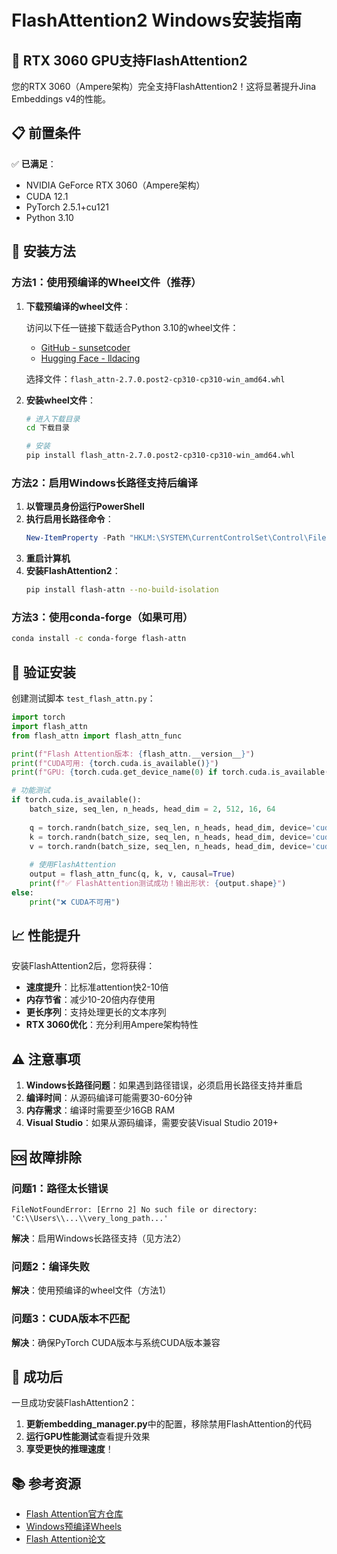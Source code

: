 # FlashAttention2 Windows安装指南

## 🎯 RTX 3060 GPU支持FlashAttention2

您的RTX 3060（Ampere架构）完全支持FlashAttention2！这将显著提升Jina Embeddings v4的性能。

## 📋 前置条件

✅ **已满足**：
- NVIDIA GeForce RTX 3060（Ampere架构）
- CUDA 12.1
- PyTorch 2.5.1+cu121
- Python 3.10

## 🚀 安装方法

### 方法1：使用预编译的Wheel文件（推荐）

1. **下载预编译的wheel文件**：
   
   访问以下任一链接下载适合Python 3.10的wheel文件：
   
   - [GitHub - sunsetcoder](https://github.com/sunsetcoder/flash-attention-windows/blob/main/flash_attn-2.7.0.post2-cp310-cp310-win_amd64.whl)
   - [Hugging Face - lldacing](https://huggingface.co/lldacing/flash-attention-windows-wheel/tree/main)
   
   选择文件：`flash_attn-2.7.0.post2-cp310-cp310-win_amd64.whl`

2. **安装wheel文件**：
   ```bash
   # 进入下载目录
   cd 下载目录
   
   # 安装
   pip install flash_attn-2.7.0.post2-cp310-cp310-win_amd64.whl
   ```

### 方法2：启用Windows长路径支持后编译

1. **以管理员身份运行PowerShell**
2. **执行启用长路径命令**：
   ```powershell
   New-ItemProperty -Path "HKLM:\SYSTEM\CurrentControlSet\Control\FileSystem" -Name "LongPathsEnabled" -Value 1 -PropertyType DWORD -Force
   ```
3. **重启计算机**
4. **安装FlashAttention2**：
   ```bash
   pip install flash-attn --no-build-isolation
   ```

### 方法3：使用conda-forge（如果可用）

```bash
conda install -c conda-forge flash-attn
```

## 🔧 验证安装

创建测试脚本 `test_flash_attn.py`：

```python
import torch
import flash_attn
from flash_attn import flash_attn_func

print(f"Flash Attention版本: {flash_attn.__version__}")
print(f"CUDA可用: {torch.cuda.is_available()}")
print(f"GPU: {torch.cuda.get_device_name(0) if torch.cuda.is_available() else 'N/A'}")

# 功能测试
if torch.cuda.is_available():
    batch_size, seq_len, n_heads, head_dim = 2, 512, 16, 64
    
    q = torch.randn(batch_size, seq_len, n_heads, head_dim, device='cuda', dtype=torch.float16)
    k = torch.randn(batch_size, seq_len, n_heads, head_dim, device='cuda', dtype=torch.float16)
    v = torch.randn(batch_size, seq_len, n_heads, head_dim, device='cuda', dtype=torch.float16)
    
    # 使用FlashAttention
    output = flash_attn_func(q, k, v, causal=True)
    print(f"✅ FlashAttention测试成功！输出形状: {output.shape}")
else:
    print("❌ CUDA不可用")
```

## 📈 性能提升

安装FlashAttention2后，您将获得：

- **速度提升**：比标准attention快2-10倍
- **内存节省**：减少10-20倍内存使用
- **更长序列**：支持处理更长的文本序列
- **RTX 3060优化**：充分利用Ampere架构特性

## ⚠️ 注意事项

1. **Windows长路径问题**：如果遇到路径错误，必须启用长路径支持并重启
2. **编译时间**：从源码编译可能需要30-60分钟
3. **内存需求**：编译时需要至少16GB RAM
4. **Visual Studio**：如果从源码编译，需要安装Visual Studio 2019+

## 🆘 故障排除

### 问题1：路径太长错误
```
FileNotFoundError: [Errno 2] No such file or directory: 'C:\\Users\\...\\very_long_path...'
```
**解决**：启用Windows长路径支持（见方法2）

### 问题2：编译失败
**解决**：使用预编译的wheel文件（方法1）

### 问题3：CUDA版本不匹配
**解决**：确保PyTorch CUDA版本与系统CUDA版本兼容

## 🎉 成功后

一旦成功安装FlashAttention2：

1. **更新embedding_manager.py**中的配置，移除禁用FlashAttention的代码
2. **运行GPU性能测试**查看提升效果
3. **享受更快的推理速度**！

## 📚 参考资源

- [Flash Attention官方仓库](https://github.com/Dao-AILab/flash-attention)
- [Windows预编译Wheels](https://github.com/sunsetcoder/flash-attention-windows)
- [Flash Attention论文](https://arxiv.org/abs/2205.14135) 